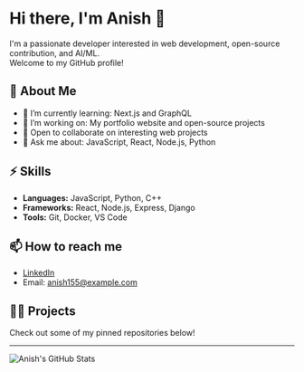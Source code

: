 # Hi there, I'm Anish 👋

I'm a passionate developer interested in web development, open-source contribution, and AI/ML.  
Welcome to my GitHub profile!

## 🚀 About Me
- 🌱 I’m currently learning: Next.js and GraphQL
- 🔭 I’m working on: My portfolio website and open-source projects
- 👯 Open to collaborate on interesting web projects
- 💬 Ask me about: JavaScript, React, Node.js, Python

## ⚡ Skills
- **Languages:** JavaScript, Python, C++
- **Frameworks:** React, Node.js, Express, Django
- **Tools:** Git, Docker, VS Code

## 📫 How to reach me
- [LinkedIn](https://www.linkedin.com/in/anish155)
- Email: anish155@example.com

## 🧑‍💻 Projects
Check out some of my pinned repositories below!

---

![Anish's GitHub Stats](https://github-readme-stats.vercel.app/api?username=anish155&show_icons=true&theme=radical)
